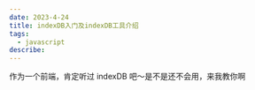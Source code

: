 ```yaml
---
date: 2023-4-24
title: indexDB入门及indexDB工具介绍
tags:
  - javascript
describe:
---
```

作为一个前端，肯定听过 indexDB 吧～是不是还不会用，来我教你啊

